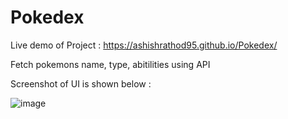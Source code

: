 # Pokedex
Live demo of Project : https://ashishrathod95.github.io/Pokedex/

Fetch pokemons name, type, abitilities using API

Screenshot of UI is shown below :

![image](https://user-images.githubusercontent.com/66370012/177027248-78bbe79c-24d7-41ea-9244-c79761875899.png)
